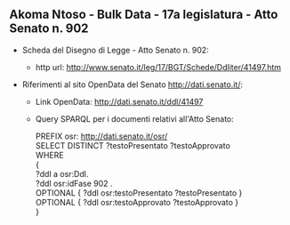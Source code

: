 ## Akoma Ntoso - Bulk Data - 17a legislatura - Atto Senato n. 902 ##

* Scheda del Disegno di Legge - Atto Senato n. 902:
	* http url: http://www.senato.it/leg/17/BGT/Schede/Ddliter/41497.htm

* Riferimenti al sito OpenData del Senato http://dati.senato.it/:
	* Link OpenData: http://dati.senato.it/ddl/41497
	* Query SPARQL per i documenti relativi all'Atto Senato:

        PREFIX osr: <http://dati.senato.it/osr/>  
		SELECT DISTINCT ?testoPresentato ?testoApprovato  
		WHERE  
		{  
		    ?ddl a osr:Ddl.  
		    ?ddl osr:idFase 902 .  
		    OPTIONAL { ?ddl osr:testoPresentato ?testoPresentato }  
		    OPTIONAL { ?ddl osr:testoApprovato ?testoApprovato }  
		}
		